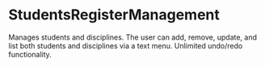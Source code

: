 # StudentsRegisterManagement
Manages students and disciplines. 
The user can add, remove, update, and list both students and disciplines via a text menu.
Unlimited undo/redo functionality.
